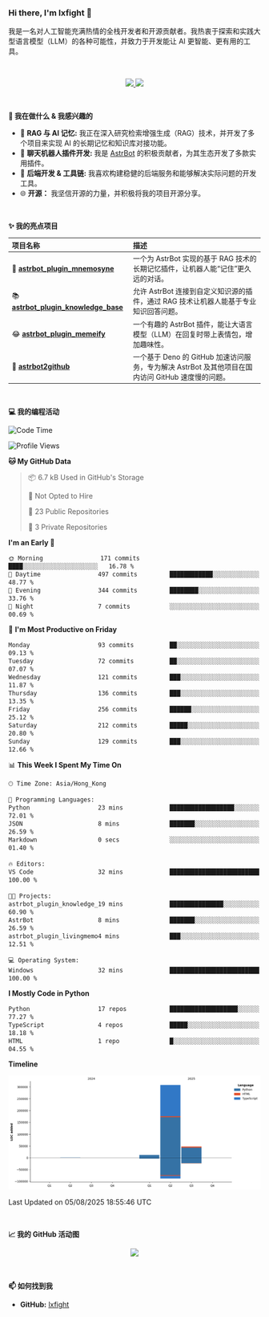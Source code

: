 ### Hi there, I'm lxfight 👋

我是一名对人工智能充满热情的全栈开发者和开源贡献者。我热衷于探索和实践大型语言模型（LLM）的各种可能性，并致力于开发能让 AI 更智能、更有用的工具。

<br>

<!-- GitHub Stats & Languages -->
<p align="center">
  <a href="https://github.com/lxfight">
    <img height="180em" src="https://github-readme-stats.vercel.app/api?username=lxfight&show_icons=true&theme=dracula&include_all_commits=true&count_private=true"/>
    <img height="180em" src="https://github-readme-stats.vercel.app/api/top-langs/?username=lxfight&layout=compact&langs_count=8&theme=dracula"/>
  </a>
</p>

<br>

**🚀 我在做什么 & 我感兴趣的**

- 🧠 **RAG 与 AI 记忆:** 我正在深入研究检索增强生成（RAG）技术，并开发了多个项目来实现 AI 的长期记忆和知识库对接功能。
- 🤖 **聊天机器人插件开发:** 我是 [AstrBot](https://github.com/AstrBotDevs/AstrBot) 的积极贡献者，为其生态开发了多款实用插件。
- 🔧 **后端开发 & 工具链:** 我喜欢构建稳健的后端服务和能够解决实际问题的开发工具。
- 🌐 **开源：** 我坚信开源的力量，并积极将我的项目开源分享。

<br>

**✨ 我的亮点项目**

| 项目名称                                                                                         | 描述                                                                                              |
| :----------------------------------------------------------------------------------------------- | :------------------------------------------------------------------------------------------------ |
| 🧠 [**astrbot_plugin_mnemosyne**](https://github.com/lxfight/astrbot_plugin_mnemosyne)           | 一个为 AstrBot 实现的基于 RAG 技术的长期记忆插件，让机器人能“记住”更久远的对话。                  |
| 📚 [**astrbot_plugin_knowledge_base**](https://github.com/lxfight/astrbot_plugin_knowledge_base) | 允许 AstrBot 连接到自定义知识源的插件，通过 RAG 技术让机器人能基于专业知识回答问题。              |
| 😂 [**astrbot_plugin_memeify**](https://github.com/lxfight/astrbot_plugin_memeify)               | 一个有趣的 AstrBot 插件，能让大语言模型（LLM）在回复时带上表情包，增加趣味性。                    |
| 🚀 [**astrbot2github**](https://github.com/lxfight/astrbot2github)                               | 一个基于 Deno 的 GitHub 加速访问服务，专为解决 AstrBot 及其他项目在国内访问 GitHub 速度慢的问题。 |

<br>

**💻 我的编程活动**

<!--START_SECTION:waka-->
![Code Time](http://img.shields.io/badge/Code%20Time-137%20hrs%2031%20mins-blue)

![Profile Views](http://img.shields.io/badge/Profile%20Views-1-blue)

**🐱 My GitHub Data** 

> 📦 6.7 kB Used in GitHub's Storage 
 > 
> 🚫 Not Opted to Hire
 > 
> 📜 23 Public Repositories 
 > 
> 🔑 3 Private Repositories 
 > 
**I'm an Early 🐤** 

```text
🌞 Morning                171 commits         ████░░░░░░░░░░░░░░░░░░░░░   16.78 % 
🌆 Daytime                497 commits         ████████████░░░░░░░░░░░░░   48.77 % 
🌃 Evening                344 commits         ████████░░░░░░░░░░░░░░░░░   33.76 % 
🌙 Night                  7 commits           ░░░░░░░░░░░░░░░░░░░░░░░░░   00.69 % 
```
📅 **I'm Most Productive on Friday** 

```text
Monday                   93 commits          ██░░░░░░░░░░░░░░░░░░░░░░░   09.13 % 
Tuesday                  72 commits          ██░░░░░░░░░░░░░░░░░░░░░░░   07.07 % 
Wednesday                121 commits         ███░░░░░░░░░░░░░░░░░░░░░░   11.87 % 
Thursday                 136 commits         ███░░░░░░░░░░░░░░░░░░░░░░   13.35 % 
Friday                   256 commits         ██████░░░░░░░░░░░░░░░░░░░   25.12 % 
Saturday                 212 commits         █████░░░░░░░░░░░░░░░░░░░░   20.80 % 
Sunday                   129 commits         ███░░░░░░░░░░░░░░░░░░░░░░   12.66 % 
```


📊 **This Week I Spent My Time On** 

```text
🕑︎ Time Zone: Asia/Hong_Kong

💬 Programming Languages: 
Python                   23 mins             ██████████████████░░░░░░░   72.01 % 
JSON                     8 mins              ███████░░░░░░░░░░░░░░░░░░   26.59 % 
Markdown                 0 secs              ░░░░░░░░░░░░░░░░░░░░░░░░░   01.40 % 

🔥 Editors: 
VS Code                  32 mins             █████████████████████████   100.00 % 

🐱‍💻 Projects: 
astrbot_plugin_knowledge_19 mins             ███████████████░░░░░░░░░░   60.90 % 
AstrBot                  8 mins              ███████░░░░░░░░░░░░░░░░░░   26.59 % 
astrbot_plugin_livingmemo4 mins              ███░░░░░░░░░░░░░░░░░░░░░░   12.51 % 

💻 Operating System: 
Windows                  32 mins             █████████████████████████   100.00 % 
```

**I Mostly Code in Python** 

```text
Python                   17 repos            ███████████████████░░░░░░   77.27 % 
TypeScript               4 repos             █████░░░░░░░░░░░░░░░░░░░░   18.18 % 
HTML                     1 repo              █░░░░░░░░░░░░░░░░░░░░░░░░   04.55 % 
```



**Timeline**

![Lines of Code chart](https://raw.githubusercontent.com/lxfight/lxfight/main/assets/bar_graph.png)


 Last Updated on 05/08/2025 18:55:46 UTC
<!--END_SECTION:waka-->

<br>

**📈 我的 GitHub 活动图**

<!-- GitHub Activity Graph -->
<p align="center">
  <a href="https://github.com/lxfight">
    <img src="https://github-readme-activity-graph.vercel.app/graph?username=lxfight&theme=dracula&hide_border=true&area=true" />
  </a>
</p>

<br>


**📫 如何找到我**

- **GitHub:** [lxfight](https://github.com/lxfight)
